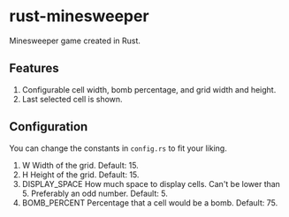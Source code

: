 # rust-minesweeper

Minesweeper game created in Rust.

## Features

1. Configurable cell width, bomb percentage, and grid width and height.
2. Last selected cell is shown.

## Configuration

You can change the constants in `config.rs` to fit your liking.

1. W
   Width of the grid. Default: 15.
2. H
   Height of the grid. Default: 15.
3. DISPLAY_SPACE
   How much space to display cells. Can't be lower than 5. Preferably an odd number. Default: 5.
4. BOMB_PERCENT
   Percentage that a cell would be a bomb. Default: 75.
